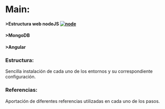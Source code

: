 # Main:

#### >Estructura web nodeJS  [![node](https://static.filehorse.com/icons/developer-tools/nodejs-icon-32.png)](https://nodejs.org/es/)
#### >MongoDB
#### >Angular

### Estructura:
Sencilla instalación de cada uno de los entornos y su correspondiente configuración.

### Referencias:
Aportación de diferentes referencias utilizadas en cada uno de los pasos.
